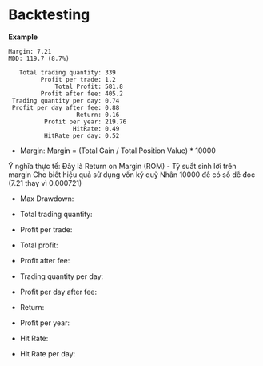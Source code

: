 # Backtesting

**Example**
```
Margin: 7.21
MDD: 119.7 (8.7%)

   Total trading quantity: 339
         Profit per trade: 1.2
             Total Profit: 581.8
         Profit after fee: 405.2
 Trading quantity per day: 0.74
 Profit per day after fee: 0.88
                   Return: 0.16
          Profit per year: 219.76
                  HitRate: 0.49
          HitRate per day: 0.52
```

* Margin: Margin = (Total Gain / Total Position Value) * 10000

Ý nghĩa thực tế:
Đây là Return on Margin (ROM) - Tỷ suất sinh lời trên margin
Cho biết hiệu quả sử dụng vốn ký quỹ
Nhân 10000 để có số dễ đọc (7.21 thay vì 0.000721)

* Max Drawdown:


* Total trading quantity:
* Profit per trade:
* Total profit:
* Profit after fee:
* Trading quantity per day:
* Profit per day after fee:
* Return:
* Profit per year:
* Hit Rate:
* Hit Rate per day: